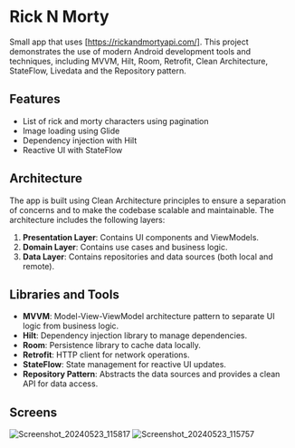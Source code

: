 # Rick N Morty

Small app that uses [https://rickandmortyapi.com/]. This project demonstrates the use of modern Android development tools and techniques, including MVVM, Hilt, Room, Retrofit, Clean Architecture, StateFlow, Livedata and the Repository pattern.

## Features
- List of rick and morty characters using pagination
- Image loading using Glide
- Dependency injection with Hilt
- Reactive UI with StateFlow

## Architecture

The app is built using Clean Architecture principles to ensure a separation of concerns and to make the codebase scalable and maintainable. The architecture includes the following layers:

1. **Presentation Layer**: Contains UI components and ViewModels.
2. **Domain Layer**: Contains use cases and business logic.
3. **Data Layer**: Contains repositories and data sources (both local and remote).

## Libraries and Tools

- **MVVM**: Model-View-ViewModel architecture pattern to separate UI logic from business logic.
- **Hilt**: Dependency injection library to manage dependencies.
- **Room**: Persistence library to cache data locally.
- **Retrofit**: HTTP client for network operations.
- **StateFlow**: State management for reactive UI updates.
- **Repository Pattern**: Abstracts the data sources and provides a clean API for data access.

## Screens

![Screenshot_20240523_115817](https://github.com/akshayz14/ricknmorty/assets/18732628/3097ad65-1f4b-473a-be11-d2e502f307b5)
![Screenshot_20240523_115757](https://github.com/akshayz14/ricknmorty/assets/18732628/00fc5a35-edba-416c-b8f2-323b7fed093d)
